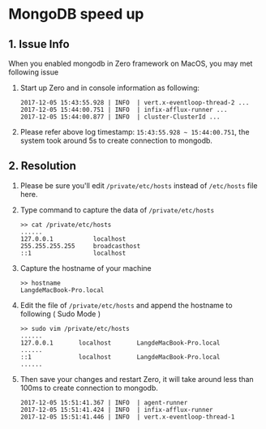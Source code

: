 # MongoDB speed up

## 1. Issue Info

When you enabled mongodb in Zero framework on MacOS, you may met following issue

1. Start up Zero and in console information as following:

	```
	2017-12-05 15:43:55.928 | INFO  | vert.x-eventloop-thread-2 ...
	2017-12-05 15:44:00.751 | INFO  | infix-afflux-runner ...
	2017-12-05 15:44:00.877 | INFO  | cluster-ClusterId ...
	```
2. Please refer above log timestamp: `15:43:55.928 ~ 15:44:00.751`, the system took around 5s to create connection to mongodb.

## 2. Resolution 

1. Please be sure you'll edit `/private/etc/hosts` instead of `/etc/hosts` file here.
2. Type command to capture the data of `/private/etc/hosts`

	```
	>> cat /private/etc/hosts
	......
	127.0.0.1			localhost
	255.255.255.255		broadcasthost
	::1             	localhost
	```
3. Capture the hostname of your machine

	```
	>> hostname
	LangdeMacBook-Pro.local
	```
4. Edit the file of `/private/etc/hosts` and append the hostname to following ( Sudo Mode )

	```
	>> sudo vim /private/etc/hosts
	......
	127.0.0.1       localhost       LangdeMacBook-Pro.local
	......
	::1				localhost       LangdeMacBook-Pro.local
	......
	```
	
5. Then save your changes and restart Zero, it will take around less than 100ms to create connection to mongodb.

	```
	2017-12-05 15:51:41.367 | INFO  | agent-runner   
	2017-12-05 15:51:41.424 | INFO  | infix-afflux-runner
	2017-12-05 15:51:41.446 | INFO  | vert.x-eventloop-thread-1
	```



